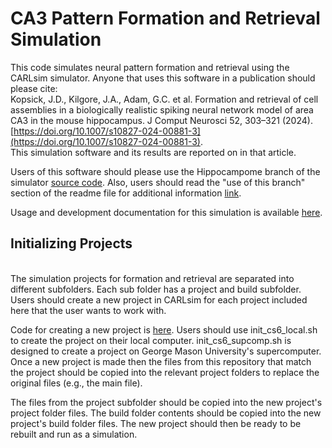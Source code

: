 # CA3 Pattern Formation and Retrieval Simulation

This code simulates neural pattern formation and retrieval using the CARLsim simulator. Anyone that uses this software in a publication should please cite: 
<br>Kopsick, J.D., Kilgore, J.A., Adam, G.C. et al. Formation and retrieval of cell assemblies in a biologically realistic spiking neural network model of area CA3 in the mouse hippocampus. J Comput Neurosci 52, 303–321 (2024). [https://doi.org/10.1007/s10827-024-00881-3](https://doi.org/10.1007/s10827-024-00881-3).
<br>This simulation software and its results are reported on in that article.

Users of this software should please use the Hippocampome branch of the simulator [source code](https://github.com/UCI-CARL/CARLsim6/tree/feat/ca3net). Also, users should read the "use of this branch" section of the readme file for additional information [link](https://github.com/UCI-CARL/CARLsim6/tree/feat/ca3net?tab=readme-ov-file#use-of-this-branch).

Usage and development documentation for this simulation is available [here](https://hco-dev-docs.readthedocs.io/en/latest/pattern_comp_sep/overview.html).

## Initializing Projects
<br>The simulation projects for formation and retrieval are separated into different subfolders. Each sub folder has a project and build subfolder. Users should create a new project in CARLsim for each project included here that the user wants to work with. 

Code for creating a new project is [here](https://github.com/nmsutton/gc_can/tree/main/scripts/new_proj). Users should use init_cs6_local.sh to create the project on their local computer. init_cs6_supcomp.sh is designed to create a project on George Mason University's supercomputer. Once a new project is made then the files from this repository that match the project should be copied into the relevant project folders to replace the original files (e.g., the main file).

The files from the project subfolder should be copied into the new project's project folder files. The build folder contents should be copied into the new project's build folder files. The new project should then be ready to be rebuilt and run as a simulation.